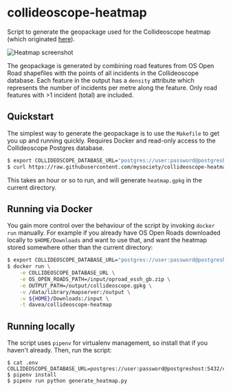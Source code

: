 # collideoscope-heatmap

Script to generate the geopackage used for the Collideoscope heatmap (which originated [here](https://github.com/mysociety/collideoscope/issues/25)).

![Heatmap screenshot](https://user-images.githubusercontent.com/4776/45749260-020b0300-bc03-11e8-87b1-284bf30ee50d.png)

The geopackage is generated by combining road features from OS Open Road shapefiles with the points of all incidents in the Collideoscope database. Each feature in the output has a `density` attribute which represents the number of incidents per metre along the feature. Only road features with >1 incident (total) are included.



## Quickstart

The simplest way to generate the geopackage is to use the `Makefile` to get you up and running quickly. Requires Docker and read-only access to the Collideoscope Postgres database.

```bash
$ export COLLIDEOSCOPE_DATABASE_URL="postgres://user:password@postgreshost:5432/collideoscope"
$ curl https://raw.githubusercontent.com/mysociety/collideoscope-heatmap/master/Makefile | make -f - heatmap
```

This takes an hour or so to run, and will generate `heatmap.gpkg` in the current directory.

## Running via Docker

You gain more control over the behaviour of the script by invoking `docker run` manually. For example if you already have OS Open Roads downloaded locally to `$HOME/Downloads` and want to use that, and want the heatmap stored somewhere other than the current directory:

```bash
$ export COLLIDEOSCOPE_DATABASE_URL="postgres://user:password@postgreshost:5432/collideoscope"
$ docker run \
    -e COLLIDEOSCOPE_DATABASE_URL \
    -e OS_OPEN_ROADS_PATH=/input/oproad_essh_gb.zip \
    -e OUTPUT_PATH=/output/collideoscope.gpkg \
    -v /data/library/mapserver:/output \
    -v ${HOME}/Downloads:/input \
    -t davea/collideoscope-heatmap
```

## Running locally

The script uses `pipenv` for virtualenv management, so install that if you haven't already. Then, run the script:

```
$ cat .env
COLLIDEOSCOPE_DATABASE_URL=postgres://user:password@postgreshost:5432/collideoscope
$ pipenv install
$ pipenv run python generate_heatmap.py
```
